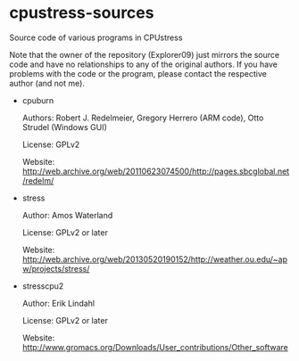 cpustress-sources
=================

Source code of various programs in CPUstress

Note that the owner of the repository (Explorer09) just mirrors the source code and have no relationships to any of the original authors. If you have problems with the code or the program, please contact the respective author (and not me).

* cpuburn

  Authors: Robert J. Redelmeier, Gregory Herrero (ARM code), Otto Strudel (Windows GUI)
  
  License: GPLv2

  Website: http://web.archive.org/web/20110623074500/http://pages.sbcglobal.net/redelm/

* stress

  Author: Amos Waterland
  
  License: GPLv2 or later
  
  Website: http://web.archive.org/web/20130520190152/http://weather.ou.edu/~apw/projects/stress/

* stresscpu2
  
  Author: Erik Lindahl

  License: GPLv2 or later

  Website: http://www.gromacs.org/Downloads/User_contributions/Other_software
